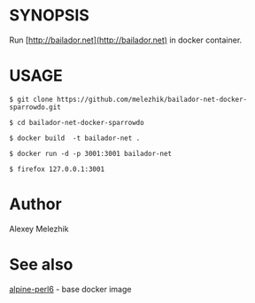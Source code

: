 # SYNOPSIS

Run [http://bailador.net](http://bailador.net) in docker container.

# USAGE

    $ git clone https://github.com/melezhik/bailador-net-docker-sparrowdo.git

    $ cd bailador-net-docker-sparrowdo

    $ docker build  -t bailador-net .

    $ docker run -d -p 3001:3001 bailador-net

    $ firefox 127.0.0.1:3001


# Author

Alexey Melezhik

# See also

[alpine-perl6](https://github.com/JJ/alpine-perl6) - base docker image 

